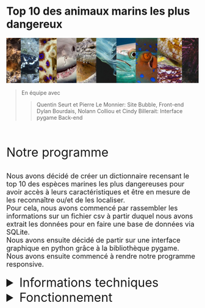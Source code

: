 # Top 10 des animaux marins les plus dangereux
![Des animaux marins](assets/bandeau.jpg) <br>
> En équipe avec
>> Quentin Seurt et Pierre Le Monnier: Site Bubble, Front-end <br>
>> Dylan Bourdais, Nolann Colliou et Cindy Billerait: Interface pygame Back-end <br>
<br>

<p style="font-size:xx-large">Notre programme</p>
<p style="font-size:large">
    Nous avons décidé de créer un dictionnaire recensant le top 10 des espèces marines les plus dangereuses pour avoir accès à leurs caractéristiques et être en mesure de les reconnaître ou/et de les localiser.
    <br>
    Pour cela, nous avons commencé par rassembler les informations sur un fichier csv à partir duquel nous avons extrait les données pour en faire une base de données via SQLite.
    <br> 
    Nous avons ensuite décidé de partir sur une interface graphique en python grâce à la bibliothèque pygame.
    <br>
    Nous avons ensuite commencé à rendre notre programme responsive.
    <br>
</p>
<details style="font-size:medium">
<summary style="font-size: xx-large">Informations techniques</summary> 
<div style="font-size:large">
  Bibliothèques principales utilisées : 
  <ul>
      <li>Pygame</li>
      <li>Time</li>
      <li>SQLite3</li>
  </ul>
  Bibliothèque secondaire utilisée :
  <ul>
      <li>PyAutoGui</li>
  </ul>
  Nous avons eu besoin de créer différentes classes : Bouton, Recherche (input)
  <br>
  <br>
  <summary>Points à améliorer : </summary>
  <ul>
      <li>Animations des boutons quand ils sont survolés</li>
      <li>Finir le responsive</li>
      <li>Affichage plus dynamique</li>
  </ul>
</div>
</details>
<details style="font-size:medium">
<summary style="font-size:xx-large">Fonctionnement</summary>
<ol type="I" style="font-size:large">
  <li>
    Pour chercher une espèce animale
    <ol>
        <li>Entrer un animal parmi la liste donnée, dans la barre de recherche</li>
        <li>Appuyer sur le bouton valider</li>
    </ol>
  </li>
  <li>
    Pour consulter directement le dictionnaire
    <ol>
        <li>Cliquer sur le bouton Dictionnaire</li>
    </ol>
  </li>
  <li>
    Pour naviguer sdans le dictionnaire
    <ol>
        <li>
        Appuyer sur les flèches droite/gauche de votre clavier
        <br>
        Ou cliquer sur les bords droit/gauche de la page
        </li>
        <li>Appuyer sur la grande flèche retour pour revenir en arrière</li>
        <li>Appuyer sur la croix ou echap pour fermer le dictionnaire</li>
    </ol>
  </li>
</ol>


</details>